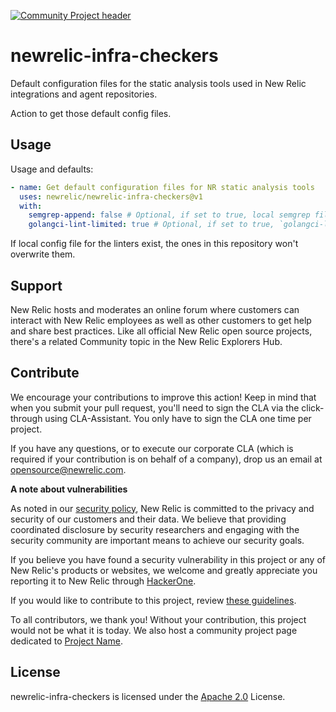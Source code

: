 [![Community Project header](https://github.com/newrelic/opensource-website/raw/master/src/images/categories/Community_Project.png)](https://opensource.newrelic.com/oss-category/#community-project)

# newrelic-infra-checkers

Default configuration files for the static analysis tools used in New Relic integrations and agent repositories.

Action to get those default config files.

## Usage

Usage and defaults:
```yaml
- name: Get default configuration files for NR static analysis tools
  uses: newrelic/newrelic-infra-checkers@v1
  with:
    semgrep-append: false # Optional, if set to true, local semgrep file policies will join the ones in this repository.
    golangci-lint-limited: true # Optional, if set to true, `golangci-lint-limited` config will be used instead of `golangci-lint`.
```
If local config file for the linters exist, the ones in this repository won't overwrite them.

## Support

New Relic hosts and moderates an online forum where customers can interact with New Relic employees as well as other customers to get help and share best practices. Like all official New Relic open source projects, there's a related Community topic in the New Relic Explorers Hub.

## Contribute

We encourage your contributions to improve this action! Keep in mind that when you submit your pull request, you'll need to sign the CLA via the click-through using CLA-Assistant. You only have to sign the CLA one time per project.

If you have any questions, or to execute our corporate CLA (which is required if your contribution is on behalf of a company), drop us an email at opensource@newrelic.com.

**A note about vulnerabilities**

As noted in our [security policy](../../security/policy), New Relic is committed to the privacy and security of our customers and their data. We believe that providing coordinated disclosure by security researchers and engaging with the security community are important means to achieve our security goals.

If you believe you have found a security vulnerability in this project or any of New Relic's products or websites, we welcome and greatly appreciate you reporting it to New Relic through [HackerOne](https://hackerone.com/newrelic).

If you would like to contribute to this project, review [these guidelines](./CONTRIBUTING.md).

To all contributors, we thank you!  Without your contribution, this project would not be what it is today.  We also host a community project page dedicated to [Project Name](<LINK TO https://opensource.newrelic.com/projects/... PAGE>).

## License
newrelic-infra-checkers is licensed under the [Apache 2.0](http://apache.org/licenses/LICENSE-2.0.txt) License.
